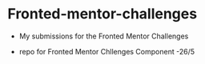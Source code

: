 # Fronted-mentor-challenges

 - My submissions for the Fronted Mentor Challenges

 - repo for Fronted Mentor Chllenges Component
 -26/5
